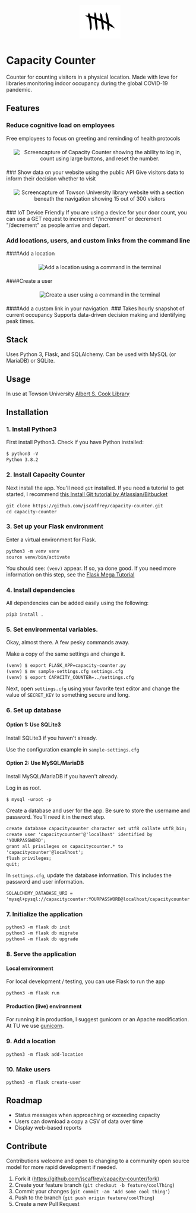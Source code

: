 <div align="center">
   <img src="https://raw.githubusercontent.com/jscaffrey/capacity-counter/main/app/static/images/logo-hero.png" alt="" />
</div>

# Capacity Counter
Counter for counting visitors in a physical location. Made with love for libraries monitoring indoor occupancy during the global COVID-19 pandemic.

## Features

### Reduce cognitive load on employees
Free employees to focus on greeting and reminding of health protocols
<div align="center" style="margin: 20px;">
<img src="http://juliacaffrey.com/dist/img/screencapture.gif" alt="Screencapture of Capacity Counter showing the ability to log in, count using large buttons, and reset the number." />
</div>
### Show data on your website using the public API
Give visitors data to inform their decision whether to visit
<div align="center" style="margin: 20px;">
<img src="http://juliacaffrey.com/dist/img/screenshot-occupancy.png" alt="Screencapture of Towson University library website with a section beneath the navigation showing 15 out of 300 visitors" />
</div>
### IoT Device Friendly
If you are using a device for your door count, you can use a GET request to increment "/increment" or decrement "/decrement" as people arrive and depart.

### Add locations, users, and custom links from the command line
####Add a location
<div align="center" style="margin: 20px;">
<img src="https://juliacaffrey.com/dist/img/add-location.gif" alt="Add a location using a command in the terminal"/>
</div>
####Create a user
<div align="center" style="margin: 20px;">
<img src="https://juliacaffrey.com/dist/img/create-user.gif" alt="Create a user using a command in the terminal"/>
</div>
####Add a custom link in your navigation.
### Takes hourly snapshot of current occupancy
Supports data-driven decision making and identifying peak times.

## Stack
Uses Python 3, Flask, and SQLAlchemy. Can be used with MySQL (or MariaDB) or SQLite.

## Usage
In use at Towson University [Albert S. Cook Library](https://libraries.towson.edu)

## Installation
### 1. Install Python3
First install Python3. Check if you have Python installed:

```
$ python3 -V
Python 3.8.2
```

### 2. Install Capacity Counter
Next install the app. You'll need `git` installed. If you need a tutorial to get started, I recommend [this Install Git tutorial by Atlassian/Bitbucket](https://www.atlassian.com/git/tutorials/install-git)
```
git clone https://github.com/jscaffrey/capacity-counter.git
cd capacity-counter
```

### 3. Set up your Flask environment
Enter a virtual environment for Flask.
```
python3 -m venv venv
source venv/bin/activate
```
You should see: `(venv)` appear. If so, ya done good.
If you need more information on this step, see the [Flask Mega Tutorial](https://blog.miguelgrinberg.com/post/the-flask-mega-tutorial-part-i-hello-world)

### 4. Install dependencies
All dependencies can be added easily using the following:
```
pip3 install .
```

### 5. Set environmental variables.
Okay, almost there. A few pesky commands away.

Make a copy of the same settings and change it.
```
(venv) $ export FLASK_APP=capacity-counter.py
(venv) $ mv sample-settings.cfg settings.cfg
(venv) $ export CAPACITY_COUNTER=../settings.cfg
```

Next, open `settings.cfg` using your favorite text editor and change the value of `SECRET_KEY` to something secure and long.

### 6. Set up database

#### Option 1: Use SQLite3
Install SQLite3 if you haven't already.

Use the configuration example in `sample-settings.cfg`

#### Option 2: Use MySQL/MariaDB
Install MySQL/MariaDB if you haven't already.

Log in as root.
```
$ mysql -uroot -p
```
Create a database and user for the app. Be sure to store the username and password. You'll need it in the next step.

```
create database capacitycounter character set utf8 collate utf8_bin;
create user 'capacitycounter'@'localhost' identified by 'YOURPASSWORD';
grant all privileges on capacitycounter.* to 'capacitycounter'@localhost';
flush privileges;
quit;
```

In `settings.cfg`, update the database information. This includes the password and user information.
```
SQLALCHEMY_DATABASE_URI = 'mysql+pysql://capacitycounter:YOURPASSWORD@localhost/capacitycounter
```

### 7. Initialize the application

```
python3 -m flask db init
python3 -m flask db migrate
python4 -m flask db upgrade
```

### 8. Serve the application

#### Local environment
For local development / testing, you can use Flask to run the app
```
python3 -m flask run
```

#### Production (live) environment
For running it in production, I suggest gunicorn or an Apache modification. At TU we use [gunicorn](https://pypi.org/project/gunicorn/).

### 9. Add a location

```
python3 -m flask add-location
```
### 10. Make users

```
python3 -m flask create-user
```

## Roadmap
- Status messages when approaching or exceeding capacity
- Users can download a copy a CSV of data over time
- Display web-based reports

## Contribute
Contributions welcome and open to changing to a community open source model for more rapid development if needed.
1. Fork it (<https://github.com/jscaffrey/capacity-counter/fork>)
2. Create your feature branch (`git checkout -b feature/coolThing`)
3. Commit your changes (`git commit -am 'Add some cool thing'`)
4. Push to the branch (`git push origin feature/coolThing`)
5. Create a new Pull Request
